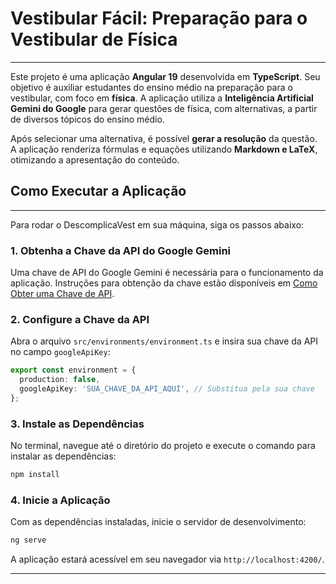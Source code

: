 # Vestibular Fácil: Preparação para o Vestibular de Física

---

Este projeto é uma aplicação **Angular 19** desenvolvida em **TypeScript**. Seu objetivo é auxiliar estudantes do ensino médio na preparação para o vestibular, com foco em **física**. A aplicação utiliza a **Inteligência Artificial Gemini do Google** para gerar questões de física, com alternativas, a partir de diversos tópicos do ensino médio.

Após selecionar uma alternativa, é possível **gerar a resolução** da questão. A aplicação renderiza fórmulas e equações utilizando **Markdown e LaTeX**, otimizando a apresentação do conteúdo.

## Como Executar a Aplicação

---

Para rodar o DescomplicaVest em sua máquina, siga os passos abaixo:

### 1. Obtenha a Chave da API do Google Gemini

Uma chave de API do Google Gemini é necessária para o funcionamento da aplicação. Instruções para obtenção da chave estão disponíveis em [Como Obter uma Chave de API](https://aistudio.google.com/app/apikey).

### 2. Configure a Chave da API

Abra o arquivo `src/environments/environment.ts` e insira sua chave da API no campo `googleApiKey`:

```typescript
export const environment = {
  production: false,
  googleApiKey: 'SUA_CHAVE_DA_API_AQUI', // Substitua pela sua chave
};
```

### 3. Instale as Dependências

No terminal, navegue até o diretório do projeto e execute o comando para instalar as dependências:

```bash
npm install
```

### 4. Inicie a Aplicação

Com as dependências instaladas, inicie o servidor de desenvolvimento:

```bash
ng serve
```

A aplicação estará acessível em seu navegador via `http://localhost:4200/`.

---